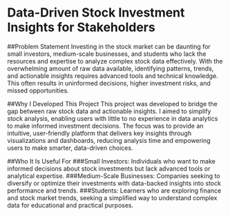 # Data-Driven Stock Investment Insights for Stakeholders

##Problem Statement
Investing in the stock market can be daunting for small investors, medium-scale businesses, and students who lack the resources and expertise to analyze complex stock data effectively. With the overwhelming amount of raw data available, identifying patterns, trends, and actionable insights requires advanced tools and technical knowledge. This often results in uninformed decisions, higher investment risks, and missed opportunities.

##Why I Developed This Project
This project was developed to bridge the gap between raw stock data and actionable insights. I aimed to simplify stock analysis, enabling users with little to no experience in data analytics to make informed investment decisions. The focus was to provide an intuitive, user-friendly platform that delivers key insights through visualizations and dashboards, reducing analysis time and empowering users to make smarter, data-driven choices.

##Who It Is Useful For
###Small Investors: Individuals who want to make informed decisions about stock investments but lack advanced tools or analytical expertise.
###Medium-Scale Businesses: Companies seeking to diversify or optimize their investments with data-backed insights into stock performance and trends.
###Students: Learners who are exploring finance and stock market trends, seeking a simplified way to understand complex data for educational and practical purposes.






